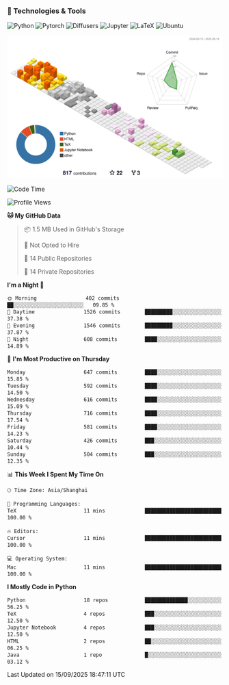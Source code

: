 ### 🧰 Technologies & Tools

![Python](https://img.shields.io/badge/python-%233776AB.svg?style=for-the-badge&logo=python&logoColor=white)
![Pytorch](https://img.shields.io/badge/pytorch-%23EE4C2C.svg?style=for-the-badge&logo=pytorch&logoColor=white)
![Diffusers](https://img.shields.io/badge/diffusers-HuggingFace-yellow?style=for-the-badge&logo=huggingface&logoColor=black)
![Jupyter](https://img.shields.io/badge/Jupyter-%23F37626.svg?style=for-the-badge&logo=Jupyter&logoColor=white)
![LaTeX](https://img.shields.io/badge/LaTeX-47A141?style=for-the-badge&logo=latex&logoColor=white)
![Ubuntu](https://img.shields.io/badge/Ubuntu-E95420?style=for-the-badge&logo=ubuntu&logoColor=white)


<!--![](https://raw.githubusercontent.com/BorisYang326/BorisYang326/output/github-contribution-grid-snake-dark.svg) -->
![](./profile-3d-contrib/profile-season-animate.svg)

<!--START_SECTION:waka-->
![Code Time](http://img.shields.io/badge/Code%20Time-966%20hrs%2027%20mins-blue)

![Profile Views](http://img.shields.io/badge/Profile%20Views-0-blue)

**🐱 My GitHub Data** 

> 📦 1.5 MB Used in GitHub's Storage 
 > 
> 🚫 Not Opted to Hire
 > 
> 📜 14 Public Repositories 
 > 
> 🔑 14 Private Repositories 
 > 
**I'm a Night 🦉** 

```text
🌞 Morning                402 commits         ██░░░░░░░░░░░░░░░░░░░░░░░   09.85 % 
🌆 Daytime                1526 commits        █████████░░░░░░░░░░░░░░░░   37.38 % 
🌃 Evening                1546 commits        █████████░░░░░░░░░░░░░░░░   37.87 % 
🌙 Night                  608 commits         ████░░░░░░░░░░░░░░░░░░░░░   14.89 % 
```
📅 **I'm Most Productive on Thursday** 

```text
Monday                   647 commits         ████░░░░░░░░░░░░░░░░░░░░░   15.85 % 
Tuesday                  592 commits         ████░░░░░░░░░░░░░░░░░░░░░   14.50 % 
Wednesday                616 commits         ████░░░░░░░░░░░░░░░░░░░░░   15.09 % 
Thursday                 716 commits         ████░░░░░░░░░░░░░░░░░░░░░   17.54 % 
Friday                   581 commits         ████░░░░░░░░░░░░░░░░░░░░░   14.23 % 
Saturday                 426 commits         ███░░░░░░░░░░░░░░░░░░░░░░   10.44 % 
Sunday                   504 commits         ███░░░░░░░░░░░░░░░░░░░░░░   12.35 % 
```


📊 **This Week I Spent My Time On** 

```text
🕑︎ Time Zone: Asia/Shanghai

💬 Programming Languages: 
TeX                      11 mins             █████████████████████████   100.00 % 

🔥 Editors: 
Cursor                   11 mins             █████████████████████████   100.00 % 

💻 Operating System: 
Mac                      11 mins             █████████████████████████   100.00 % 
```

**I Mostly Code in Python** 

```text
Python                   18 repos            ██████████████░░░░░░░░░░░   56.25 % 
TeX                      4 repos             ███░░░░░░░░░░░░░░░░░░░░░░   12.50 % 
Jupyter Notebook         4 repos             ███░░░░░░░░░░░░░░░░░░░░░░   12.50 % 
HTML                     2 repos             ██░░░░░░░░░░░░░░░░░░░░░░░   06.25 % 
Java                     1 repo              █░░░░░░░░░░░░░░░░░░░░░░░░   03.12 % 
```




 Last Updated on 15/09/2025 18:47:11 UTC
<!--END_SECTION:waka-->
